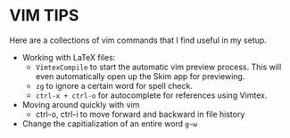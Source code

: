 # VIM TIPS

Here are a collections of vim commands that I find useful in my setup.

* Working with LaTeX files:
  * `VimtexCompile` to start the automatic vim preview process. This will even
    automatically open up the Skim app for previewing. 
  * `zg` to ignore a certain word for spell check.
  * `ctrl-x + ctrl-o` for autocomplete for references using Vimtex.
* Moving around quickly with vim
  * ctrl-o, ctrl-i to move forward and backward in file history
* Change the capitialization of an entire word `g~w`
